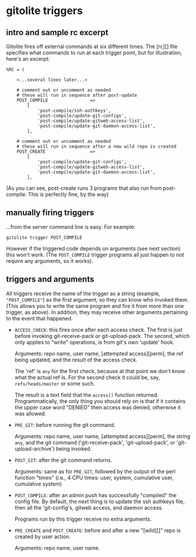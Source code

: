 # gitolite triggers

## intro and sample rc excerpt

Gitolite fires off external commands at six different times.  The [rc][] file
specifies what commands to run at each trigger point, but for illustration,
here's an excerpt:

    %RC = (

        <...several lines later...>

        # comment out or uncomment as needed
        # these will run in sequence after post-update
        POST_COMPILE                =>
            [
                'post-compile/ssh-authkeys',
                'post-compile/update-git-configs',
                'post-compile/update-gitweb-access-list',
                'post-compile/update-git-daemon-access-list',
            ],

        # comment out or uncomment as needed
        # these will run in sequence after a new wild repo is created
        POST_CREATE                 =>
            [
                'post-compile/update-git-configs',
                'post-compile/update-gitweb-access-list',
                'post-compile/update-git-daemon-access-list',
            ],

(As you can see, post-create runs 3 programs that also run from post-compile.
This is perfectly fine, by the way)

## manually firing triggers

...from the server command line is easy.  For example:

    gitolite trigger POST_COMPILE

However if the triggered code depends on arguments (see next section) this
won't work.  (The `POST_COMPILE` trigger programs all just happen to not
require any arguments, so it works).

## triggers and arguments

All triggers receive the name of the trigger as a string (example,
`"POST_COMPILE"`) as the first argument, so they can know who invoked them.
(This allows you to write the same program and fire it from more than one
trigger, as above).  In addition, they may receive other arguments pertaining
to the event that happened.

  * `ACCESS_CHECK`: this fires once after each access check.  The first is
    just before invoking git-receive-pack or git-upload-pack.  The second,
    which only applies to "write" operations, is from git's own 'update' hook.

    Arguments: repo name, user name, [attempted access][perm], the ref being
    updated, and the result of the access check.

    The 'ref' is `any` for the first check, because at that point we don't
    know what the actual ref is.  For the second check it could be, say,
    `refs/heads/master` or some such.

    The result is a text field that the `access()` function returned.
    Programmatically, the only thing you should rely on is that if it contains
    the upper case word "DENIED" then access was denied, otherwise it was
    allowed.

  * `PRE_GIT`: before running the git command.

    Arguments: repo name, user name, [attempted access][perm], the string
    `any`, and the git command ('git-receive-pack', 'git-upload-pack', or
    'git-upload-archive') being invoked.

  * `POST_GIT`: after the git command returns.

    Arguments: same as for `PRE_GIT`, followed by the output of the perl
    function "times" (i.e., 4 CPU times: user, system, cumulative user,
    cumulative system)

  * `POST_COMPILE`: after an admin push has successfully "compiled" the config
    file.  By default, the next thing is to update the ssh authkeys file, then
    all the 'git-config's, gitweb access, and daemon access.

    Programs run by this trigger receive no extra arguments.

  * `PRE_CREATE` and `POST_CREATE`: before and after a new "[wild][]" repo is
    created by user action.

    Arguments: repo name, user name.
